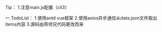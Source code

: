 Tip：
1.注意main.js配置（cli3）

一.TodoList：
1.使用antd vue框架
2.使用axios异步通信从data.json文件取出items内容
3.源码由蒋师兄代码更改而来